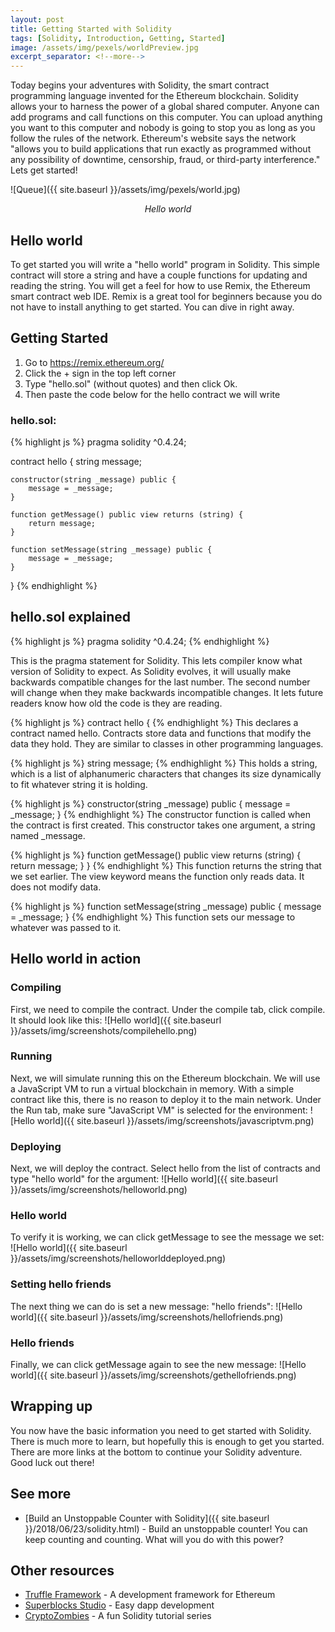 ```yaml
---
layout: post
title: Getting Started with Solidity
tags: [Solidity, Introduction, Getting, Started]
image: /assets/img/pexels/worldPreview.jpg
excerpt_separator: <!--more-->
---
```


Today begins your adventures with Solidity, the smart contract programming language invented for the Ethereum blockchain. Solidity allows your to harness the power of a global shared computer. Anyone can add programs and call functions on this computer. You can upload anything you want to this computer and nobody is going to stop you as long as you follow the rules of the network. Ethereum's website says the network "allows you to build applications that run exactly as programmed without any possibility of downtime, censorship, fraud, or third-party interference." Lets get started!

<!--more-->

![Queue]({{ site.baseurl }}/assets/img/pexels/world.jpg)
<p align="center"><i>Hello world</i></p>

## Hello world
To get started you will write a "hello world" program in Solidity. This simple contract will store a string and have a couple functions for updating and reading the string. You will get a feel for how to use Remix, the Ethereum smart contract web IDE. Remix is a great tool for beginners because you do not have to install anything to get started. You can dive in right away.


## Getting Started

1. Go to https://remix.ethereum.org/
2. Click the + sign in the top left corner
3. Type "hello.sol" (without quotes) and then click Ok.
4. Then paste the code below for the hello contract we will write

### hello.sol:
{% highlight js %}
pragma solidity ^0.4.24;

contract hello {
    string message;
    
    constructor(string _message) public {
        message = _message;
    }
    
    function getMessage() public view returns (string) {
        return message;
    }
    
    function setMessage(string _message) public {
        message = _message;
    }
}
{% endhighlight %}

## hello.sol explained

{% highlight js %}
pragma solidity ^0.4.24;
{% endhighlight %}

This is the pragma statement for Solidity. This lets compiler know what version of Solidity to expect. As Solidity evolves, it will usually make backwards compatible changes for the last number. The second number will change when they make backwards incompatible changes. It lets future readers know how old the code is they are reading.

{% highlight js %}
contract hello {
{% endhighlight %}
This declares a contract named hello. Contracts store data and functions that modify the data they hold. They are similar to classes in other programming languages.

{% highlight js %}
    string message;
{% endhighlight %}
This holds a string, which is a list of alphanumeric characters that changes its size dynamically to fit whatever string it is holding.

{% highlight js %}
    constructor(string _message) public {
        message = _message;
    }
{% endhighlight %}
The constructor function is called when the contract is first created. This constructor takes one argument, a string named _message.


{% highlight js %}
    function getMessage() public view returns (string) {
        return message;
    }
}
{% endhighlight %}
This function returns the string that we set earlier. The view keyword means the function only reads data. It does not modify data.

{% highlight js %}
    function setMessage(string _message) public {
        message = _message;
    }
{% endhighlight %}
This function sets our message to whatever was passed to it.


## Hello world in action

### Compiling
First, we need to compile the contract. Under the compile tab, click compile. It should look like this:
![Hello world]({{ site.baseurl }}/assets/img/screenshots/compilehello.png)

### Running
Next, we will simulate running this on the Ethereum blockchain. We will use a JavaScript VM to run a virtual blockchain in memory. With a simple contract like this, there is no reason to deploy it to the main network. Under the Run tab, make sure "JavaScript VM" is selected for the environment:
![Hello world]({{ site.baseurl }}/assets/img/screenshots/javascriptvm.png)

### Deploying
Next, we will deploy the contract. Select hello from the list of contracts and type "hello world" for the argument:
![Hello world]({{ site.baseurl }}/assets/img/screenshots/helloworld.png)

### Hello world
To verify it is working, we can click getMessage to see the message we set:
![Hello world]({{ site.baseurl }}/assets/img/screenshots/helloworlddeployed.png)

### Setting hello friends
The next thing we can do is set a new message: "hello friends":
![Hello world]({{ site.baseurl }}/assets/img/screenshots/hellofriends.png)

### Hello friends
Finally, we can click getMessage again to see the new message:
![Hello world]({{ site.baseurl }}/assets/img/screenshots/gethellofriends.png)

## Wrapping up
You now have the basic information you need to get started with Solidity. There is much more to learn, but hopefully this is enough to get you started. There are more links at the bottom to continue your Solidity adventure. Good luck out there!

## See more
* [Build an Unstoppable Counter with Solidity]({{ site.baseurl }}/2018/06/23/solidity.html) - Build an unstoppable counter! You can keep counting and counting. What will you do with this power?
	
## Other resources
* [Truffle Framework](https://truffleframework.com/) - A development framework for Ethereum 
* [Superblocks Studio](https://studio.superblocks.com/) - Easy dapp development 
* [CryptoZombies](https://cryptozombies.io/) - A fun Solidity tutorial series 
	